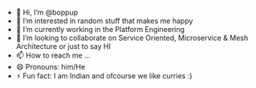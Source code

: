 - 👋 Hi, I’m @boppup
- 👀 I’m interested in random stuff that makes me happy
- 🌱 I’m currently working in the Platform Engineering 
- 💞️ I’m looking to collaborate on Service Oriented, Microservice & Mesh Architecture or just to say HI
- 📫 How to reach me ...
- 😄 Pronouns: him/He
- ⚡ Fun fact: I am Indian and ofcourse we like curries :)

<!---
boppup/boppup is a ✨ special ✨ repository because its `README.md` (this file) appears on your GitHub profile.
You can click the Preview link to take a look at your changes.
--->
